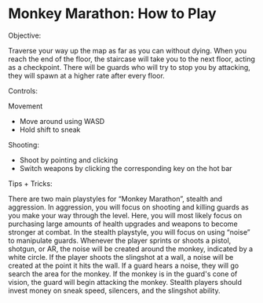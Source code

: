 # Monkey Marathon: How to Play

Objective:

Traverse your way up the map as far as you can without dying. When you reach the end of the floor, the staircase will take you to the next floor, acting as a checkpoint. There will be guards who will try to stop you by attacking, they will spawn at a higher rate after every floor.


Controls:

Movement 
- Move around using WASD
- Hold shift to sneak

Shooting:
- Shoot by pointing and clicking
- Switch weapons by clicking the corresponding key on the hot bar


Tips + Tricks:

There are two main playstyles for “Monkey Marathon”, stealth and aggression. In aggression, you will focus on shooting and killing guards as you make your way through the level. Here, you will most likely focus on purchasing large amounts of health upgrades and weapons to become stronger at combat. In the stealth playstyle, you will focus on using “noise” to manipulate guards. Whenever the player sprints or shoots a pistol, shotgun, or AR, the noise will be created around the monkey, indicated by a white circle. If the player shoots the slingshot at a wall, a noise will be created at the point it hits the wall. If a guard hears a noise, they will go search the area for the monkey. If the monkey is in the guard's cone of vision, the guard will begin attacking the monkey. Stealth players should invest money on sneak speed, silencers, and the slingshot ability.
